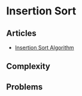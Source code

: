 # Insertion Sort

## Articles

- [Insertion Sort Algorithm](https://www.programiz.com/dsa/insertion-sort)

## Complexity

## Problems

